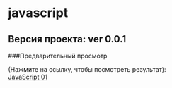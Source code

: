 # javascript

## Версия проекта: ver 0.0.1

###Предварительный просмотр<br>

(Нажмите на ссылку, чтобы посмотреть результат):<br>
[JavaScript 01](http://htmlpreview.github.io/?https://github.com/kroobeet/javascript/blob/master/01/index.html)